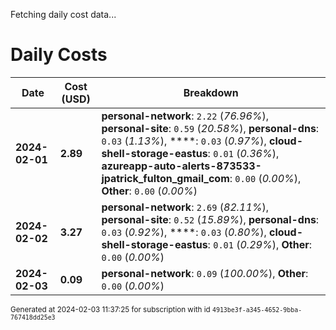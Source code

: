 Fetching daily cost data...
# Daily Costs

| Date | Cost (USD) | Breakdown |
|------|----------------|-----------|
| **2024-02-01** | **2.89** | **personal-network**: `2.22` (_76.96%_), **personal-site**: `0.59` (_20.58%_), **personal-dns**: `0.03` (_1.13%_), ****: `0.03` (_0.97%_), **cloud-shell-storage-eastus**: `0.01` (_0.36%_), **azureapp-auto-alerts-873533-jpatrick_fulton_gmail_com**: `0.00` (_0.00%_), **Other**: `0.00` (_0.00%_) |
| **2024-02-02** | **3.27** | **personal-network**: `2.69` (_82.11%_), **personal-site**: `0.52` (_15.89%_), **personal-dns**: `0.03` (_0.92%_), ****: `0.03` (_0.80%_), **cloud-shell-storage-eastus**: `0.01` (_0.29%_), **Other**: `0.00` (_0.00%_) |
| **2024-02-03** | **0.09** | **personal-network**: `0.09` (_100.00%_), **Other**: `0.00` (_0.00%_) |


<sup>Generated at 2024-02-03 11:37:25 for subscription with id `4913be3f-a345-4652-9bba-767418dd25e3`</sup>
